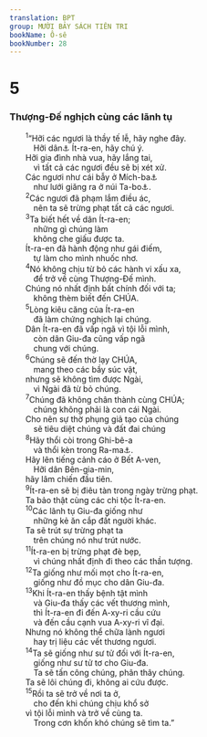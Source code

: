 ```yaml
---
translation: BPT
group: MƯỜI BẢY SÁCH TIÊN TRI
bookName: Ô-sê 
bookNumber: 28
---
```


<div class="title"><h1>5</h1><h3>Thượng-Đế nghịch cùng các lãnh tụ</h3></div>
<span class="verse os_5_1">  <sup>1</sup>“Hỡi các ngươi là thầy tế lễ, hãy nghe đây.<br/>   Hỡi dân<a data-toggle="tooltip" data-placement="bottom" title="Nguyên văn, “nhà.” Đây có thể nghĩa là hoàng gia của xứ ấy.">⚓</a> Ít-ra-en, hãy chú ý.<br/>  Hỡi gia đình nhà vua, hãy lắng tai,<br/>   vì tất cả các ngươi đều sẽ bị xét xử.<br/>  Các ngươi như cái bẫy ở Mích-ba<a data-toggle="tooltip" data-placement="bottom" title="Một ngọn núi trong xứ Ít-ra-en. Dân chúng thờ các thần giả trên các ngọn đồi và núi.">⚓</a><br/>   như lưới giăng ra ở núi Ta-bo<a data-toggle="tooltip" data-placement="bottom" title="Một ngọn núi trong xứ Ít-ra-en.">⚓</a>.<br/></span>
<span class="verse os_5_2">  <sup>2</sup>Các ngươi đã phạm lắm điều ác,<br/>   nên ta sẽ trừng phạt tất cả các ngươi.<br/></span>
<span class="verse os_5_3">  <sup>3</sup>Ta biết hết về dân Ít-ra-en;<br/>   những gì chúng làm<br/>   không che giấu được ta.<br/>  Ít-ra-en đã hành động như gái điếm,<br/>   tự làm cho mình nhuốc nhơ.<br/></span>
<span class="verse os_5_4">  <sup>4</sup>Nó không chịu từ bỏ các hành vi xấu xa,<br/>   để trở về cùng Thượng-Đế mình.<br/>  Chúng nó nhất định bất chính đối với ta;<br/>   không thèm biết đến CHÚA.<br/></span>
<span class="verse os_5_5">  <sup>5</sup>Lòng kiêu căng của Ít-ra-en<br/>   đã làm chứng nghịch lại chúng.<br/>  Dân Ít-ra-en đã vấp ngã vì tội lỗi mình,<br/>   còn dân Giu-đa cũng vấp ngã<br/>   chung với chúng.<br/></span>
<span class="verse os_5_6">  <sup>6</sup>Chúng sẽ đến thờ lạy CHÚA,<br/>   mang theo các bầy súc vật,<br/>  nhưng sẽ không tìm được Ngài,<br/>   vì Ngài đã từ bỏ chúng.<br/></span>
<span class="verse os_5_7">  <sup>7</sup>Chúng đã không chân thành cùng CHÚA;<br/>   chúng không phải là con cái Ngài.<br/>  Cho nên sự thờ phụng giả tạo của chúng<br/>   sẽ tiêu diệt chúng và đất đai chúng<br/></span>
<span class="verse os_5_8">  <sup>8</sup>Hãy thổi còi trong Ghi-bê-a<br/>   và thổi kèn trong Ra-ma<a data-toggle="tooltip" data-placement="bottom" title="Hai thành phố của Giu-đa nằm gần biên giới với Ít-ra-en.">⚓</a>.<br/>  Hãy lên tiếng cảnh cáo ở Bết A-ven,<br/>   Hỡi dân Bên-gia-min,<br/>  hãy lâm chiến đầu tiên.<br/></span>
<span class="verse os_5_9">  <sup>9</sup>Ít-ra-en sẽ bị điêu tàn trong ngày trừng phạt.<br/>  Ta bảo thật cùng các chi tộc Ít-ra-en.<br/></span>
<span class="verse os_5_10">  <sup>10</sup>Các lãnh tụ Giu-đa giống như<br/>   những kẻ ăn cắp đất người khác.<br/>  Ta sẽ trút sự trừng phạt ta<br/>   trên chúng nó như trút nước.<br/></span>
<span class="verse os_5_11">  <sup>11</sup>Ít-ra-en bị trừng phạt đè bẹp,<br/>   vì chúng nhất định đi theo các thần tượng.<br/></span>
<span class="verse os_5_12">  <sup>12</sup>Ta giống như mối mọt cho Ít-ra-en,<br/>   giống như đồ mục cho dân Giu-đa.<br/></span>
<span class="verse os_5_13">  <sup>13</sup>Khi Ít-ra-en thấy bệnh tật mình<br/>   và Giu-đa thấy các vết thương mình,<br/>   thì Ít-ra-en đi đến A-xy-ri cầu cứu<br/>   và đến cầu cạnh vua A-xy-ri vĩ đại.<br/>  Nhưng nó không thể chữa lành ngươi<br/>   hay trị liệu các vết thương ngươi.<br/></span>
<span class="verse os_5_14">  <sup>14</sup>Ta sẽ giống như sư tử đối với Ít-ra-en,<br/>   giống như sư tử tơ cho Giu-đa.<br/>   Ta sẽ tấn công chúng, phân thây chúng.<br/>  Ta sẽ lôi chúng đi, không ai cứu được.<br/></span>
<span class="verse os_5_15">  <sup>15</sup>Rồi ta sẽ trở về nơi ta ở,<br/>   cho đến khi chúng chịu khổ sở<br/>  vì tội lỗi mình và trở về cùng ta.<br/>   Trong cơn khốn khó chúng sẽ tìm ta.”<br/></span>
